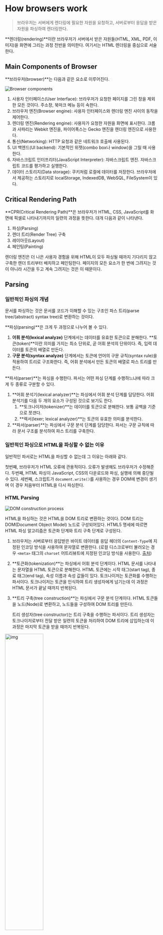 # How browsers work

> 브라우저는 서버에게 렌더링에 필요한 자원을 요청하고, 서버로부터 응답을 받은 자원을 파싱하여 렌더링한다.

**렌더링(rendering)**이란 브라우저가 서버에서 받은 자원들(HTML, XML, PDF, 이미지)을 화면에 그리는 과정 전반을 의미한다. 여기서는 HTML 렌더링을 중심으로 서술한다.

## Main Components of Browser

**브라우저(browser)**는 다음과 같은 요소로 이루어진다.

![Browser components](https://web-dev.imgix.net/image/T4FyVKpzu4WKF1kBNvXepbi08t52/PgPX6ZMyKSwF6kB8zIhB.png?auto=format)

1. 사용자 인터페이스(User Interface): 브라우저가 요청한 페이지를 그린 창을 제외한 모든 것이다. 주소창, 북마크 메뉴 등이 속한다.
2. 브라우저 엔진(Browser engine): 사용자 인터페이스와 렌더링 엔진 사이의 동작을 제어한다.
3. 렌더링 엔진(Rendering engine): 사용자가 요청한 자원을 화면에 표시한다. 크롬과 사파리는 Webkit 엔진을, 파이어폭스는 Gecko 엔진을 렌더링 엔진으로 사용한다.
4. 통신(Networking): HTTP 요청과 같은 네트워크 호출에 사용된다.
5. UI 백엔드(UI backend): 기본적인 위젯(combo box나 window)을 그릴 때 사용한다.
6. 자바스크립트 인터프리터(JavaScript Interpreter): 자바스크립트 엔진. 자바스크립트 코드를 평가하고 실행한다.
7. 데이터 스토리지(Data storage): 쿠키처럼 로컬에 데이터를 저장한다. 브라우저에서 제공하는 스토리지로 localStorage, IndexedDB, WebSQL, FileSystem이 있다.



## Critical Rendering Path

**CPR(Critical Rendering Path)**은 브라우저가 HTML, CSS, JavaScript를 화면에 픽셀로 나타내기까지의 일련의 과정을 뜻한다. 대개 다음과 같이 나타낸다.

1. 파싱(Parsing)
2. 렌더 트리(Render Tree) 구축
3. 레이아웃(Layout)
4. 페인팅(Painting)

렌더링 엔진은 더 나은 사용자 경험을 위해 HTML이 모두 파싱될 때까지 기다리지 않고 구축한 렌더 트리부터 배치하고 페인팅한다. 페이지의 모든 요소가 한 번에 그려지는 것이 아니라 시간을 두고 계속 그려지는 것은 이 때문이다.

## Parsing

### 일반적인 파싱의 개념

문서를 파싱하는 것은 문서를 코드가 이해할 수 있는 구조인 파스 트리(parse tree/(abstract) syntax tree)로 변환하는 것이다.

**파싱(parsing)**은 크게 두 과정으로 나누어 볼 수 있다.

1. **어휘 분석(lexical analyze)** 단계에서는 데이터를 유효한 토큰으로 분해한다. **토큰(token)**이란 의미를 가지는 최소 단위로, 곧 어휘 분석의 단위이다. 즉, 입력 데이터를 토큰의 배열로 만든다.
2. **구문 분석(syntax analyze)** 단계에서는 토큰에 언어의 구문 규칙(syntax rule)을 적용하여 트리로 구조화한다. 즉, 어휘 분석에서 만든 토큰의 배열로 파스 트리를 만든다.

**파서(parser)**는 파싱을 수행한다. 파서는 어떤 파싱 단계를 수행하느냐에 따라 크게 두 종류로 구분할 수 있다.

1. **어휘 분석기(lexical analyzer)**는 파싱에서 어휘 분석 단계를 담당한다. 어휘 분석기를 다음 두 개의 요소가 구성된 것으로 보기도 한다.
   1. **토크나이저(tokenizer)**는 데이터를 토큰으로 분해한다. 보통 공백을 기준으로 쪼갠다.
   2. **렉서(lexer; lexical analyzer)**는 토큰의 유효한 의미를 분석한다.
2. **파서(parser)**는 파싱에서 구문 분석 단계를 담당한다. 파서는 구문 규칙에 따라 문서 구조를 분석하여 파스 트리를 구축한다.

### 일반적인 파싱으로 HTML을 파싱할 수 없는 이유

일반적인 파서로는 HTML을 파싱할 수 없는데 그 이유는 아래와 같다.

첫번째, 브라우저가 HTML 오류에 관용적이다. 오류가 발생해도 브라우저가 수정해준다. 두번째, HTML 파싱이 JavaScript, CSS의 다운로드와 파싱, 실행에 의해 중단될 수 있다. 세번째, 스크립트가 `document.write()`를 사용하는 경우 DOM에 변경이 생기며 이 경우 처음부터 HTML을 다시 파싱한다.

### HTML Parsing

![DOM construction process](https://web-dev.imgix.net/image/C47gYyWYVMMhDmtYSLOWazuyePF2/cSL20piziX7XLekCPCuD.png?auto=format)

HTML을 파싱하는 것은 HTML을 DOM 트리로 변환하는 것이다. DOM 트리는 DOM(Document Object Model) 노드로 구성되어있다. HTML5 명세에 따르면 HTML 파싱 알고리즘은 토큰화 단계와 트리 구축 단계로 구성된다.

1. 브라우저는 서버로부터 응답받은 바이트 데이터를 응답 헤더의 `Content-Type`에 지정된 인코딩 방식을 사용하여 문자열로 변환한다. (로컬 디스크로부터 불러오는 경우 `<meta>` 태그의 `charset` 어트리뷰트에 지정된 인코딩 방식을 사용한다. [출처](https://stackoverflow.com/questions/4696499/meta-charset-utf-8-vs-meta-http-equiv-content-type))

2. **토큰화(tokenization)**는 파싱에서 어휘 분석 단계이다. HTML 문서를 나타내는 문자열을 HTML 토큰으로 분해한다. HTML 토큰에는 시작 태그(start tag), 종료 태그(end tag), 속성 이름과 속성 값들이 있다.
   토크나이저는 토큰화를 수행하는 파서이다. 토크나이저는 토큰을 인식하여 트리 생성자에게 넘기는데 이 과정은 HTML 문서가 끝날 때까지 반복된다.

3. **트리 구축(tree construction)**는 파싱에서 구문 분석 단계이다. HTML 토큰들을 노드(Node)로 변환하고, 노드들을 구성하여 DOM 트리를 만든다.

   트리 생성자(tree constructor)는 트리 구축을 수행하는 파서이다. 트리 생성자는 토크나이저로부터 전달 받은 일련의 토큰을 처리하여 DOM 트리에 삽입하는데 이 과정은 마지막 토큰을 받을 때까지 반복된다.

<img src="https://html.spec.whatwg.org/images/parsing-model-overview.svg" alt="img" style="width: 50%;" />

일반적으로 네트워크 요청으로 가져온 HTML 문서는 위와 같은 알고리즘으로 파싱된다. 여기서 *Script Execution* 분기는 다음을 뜻한다. 랜더링 엔진은 HTML을 파싱하는 중 클래식 스크립트 태그(`<script>`)가 나타나면 HTML 파싱은 멈춘다. `src` 속성이 지정되어있는 경우 해당 스크립트를 다운로드한다. 스크립트의 파싱과 실행이 끝나면 HTML 파싱이 재개된다. 이때 스크립트가 `document.write()`와 같은 API를 사용하면 DOM 트리가 수정되므로 이 경우엔 아예 HTML을 처음부터 다시 파싱한다. 지연 스크립트(`<script defer>`)를 사용하면 스크립트의 파싱과 실행 시점을 조절할 수 있다.

### CSS Parsing

![DOM tree](https://web-dev.imgix.net/image/C47gYyWYVMMhDmtYSLOWazuyePF2/keK3wDv9k2KzJA9QubFx.png?auto=format)

CSS를 파싱하는 것은 CSS를 CSSOM 트리로 변환하는 것이다. CSSOM 트리는 CSSOM(CSS Object Model) 노드로 이루어져있다.

CSS 역시 HTML과 같은 프로세스를 사용한다. 바이트는 문자로, 문자는 토큰으로, 토큰은 노드로 변환되고 노드가 모여 CSSOM 트리를 구성한다.

렌더링 엔진은 HTML을 파싱하는 중 `<link>` 태그나 `<style>` 태그를 만나면 HTML 파싱은 멈춘다. `<link>` 태그의 경우 `href` 속성에 지정된 CSS를 다운로드받는다. 이후 CSS의 파싱이 완료되면 HTML 파싱이 재개된다.

## Render tree construction

**렌더 트리(Render tree)**는 DOM 트리와 CSSOM 트리를 결합한 트리로 화면에 렌더링되는 노드만으로 구성된다. Webkit은 렌더 트리의 노드를 렌더러(renderer) 또는 렌더 객체(render object)라고 부른다. Gecko에서는 프레임 트리(frame tree)라고 하며 그 노드를 프레임(frame)이라고 한다.

렌더링 트리를 구성하는 방법은 아래와 같다.

1. DOM 트리의 루트부터 각 노드를 순회한다. `<script>`, `<meta>`, `<head>` 등의 태그로 만든 노드와 `"display: none;"`과 같이 CSS로 숨겨진 노드는 렌더 트리에서 생략된다.
2. 각 노드에 적절히 대응하는 CSSOM 규칙을 찾아 적용한다.
3. 노드를 컨텐츠와 계산된 스타일과 함께 내보낸다.

고로 DOM 트리와 렌더 트리는 완벽하게 일치하지 않는다.

## Layout

렌더러의 크기와 위치를 계산하는 것을 Webkit에서는 **레이아웃(layout),** Gecko에서는 리플로우(reflow)라고 한다. 레이아웃은 루트 렌더러부터 재귀적으로 실행된다. 레이아웃은 일반적으로 왼쪽에서 오른쪽으로 또는 위에서 아래로 흐른다.

레이아웃은 렌더 트리가 수정될 때마다 발생한다. 노드 수가 많을수록 레이아웃이 더 오래 걸린다. 레이아웃이 병목될 경우 스크롤 또는 애니메이션에 버벅거림이 발생할 수 있다.

## Painting

**페인팅(painting)**은 렌더 트리의 노드를 실제 화면에 픽셀로 그리는 것이다. 처음으로 로드될 때는 전체 화면을 그리고 그 이후부터는 최적화로 변경이 필요한 영역만 다시 그린다.

페인팅은 매우 빠른 프로세스이지만 그래도 레이아웃과 더불어 소요 시간을 고려해야한다.

## Rerendering

리렌더링(rerendering)은 리플로우와 리페인트가 실행되는 것이다. 리플로우(reflow)는 레이아웃이 변경된 경우 레이아웃을 다시 계산하는 것을 말한다. 리페인트(repaint)는 변경된 렌더 트리를 다시 페인트를 하는 것을 말한다. 리플로우 이후 리페인트가 발생하나 레이아웃에 변경이 없다면 리페인트만 실행된다.

리렌더링은 다음과 같은 이유로 다시 발생할 수 있다. 

- 자바스크립트에 의한 노드 추가 또는 삭제
- 브라우저 창의 리사이징으로 인한 뷰포트 크기 변경
- HTML 요소의 레이아웃 변경을 발생시키는 스타일 변경

리렌더링은 비용이 많이 드므로 리렌더링이 빈번히 발생하지 않도록 주의한다.

## JavaScript Parsing

기본적으로 렌더링 엔진은 HTML 파싱 도중 `<script>` 태그를 만나면 HTML 파싱을 중단하고 자바스크립트 엔진에 제어권을 넘긴다. 자바스크립트 엔진은 자바스크립트 코드를 파싱하고 실행한 후 다시 렌더링 엔진으로 제어권을 넘긴다. 렌더링 엔진은 중단 지점부터 다시 HTML 파싱을 재개한다.

자바스크립트 엔진은 다음과 같은 단계로 자바스크립트 코드를 파싱한다.

1. 토큰화는 파싱에서 어휘 분석 단계이다. 자바스크립트 코드를 나타내는 문자열을 자바스크립트 토큰으로 분해한다. 자바스크립트 토큰에는 예약어, 식별자, 리터럴, 구분자 등이 있다.
2. 파싱은 파싱에서 구문 분석 단계이다. 토큰을 구문 분석하여 AST(Abstract Syntax Tree)를 만든다. 

이후 자바스크립트 엔진은 다음과 같은 단계로 자바스크립트 코드를 실행한다.

1. 바이트코드 변환: AST를 바이트코드로 변환한다.
2. 자바스크립트 실행: 자바스크립트 인터프리터가 자바스크립트를 실행한다.

V8 자바스크립트 엔진은 자주 사용하는 코드를 TurboFan 컴파일러를 사용해 최적화된 머신 코드로 컴파일하여 성능을 최적화한다.

### 파싱과 실행 시점 정하기

![img](https://v8.dev/_img/modules/async-defer.svg)

클래식 스크립트의 파싱과 실행은 HTML의 파싱을 블로킹한다. `src`로 자바스크립트 파일을 로드하는 `<script>` 태그에 한해서 속성을 추가해 스크립트의 파싱과 실행 시점을 정할 수 있다.

이때 HTML 파싱이 완료된 직후는 `DOMContentLoaded` 이벤트가 발생하는 시점이다.

- 클래식 스크립트: 스크립트 파싱이 HTML을 블로킹한다. 스크립트 파싱이 완료되자마자 스크립트를 실행한다.
- `async` 스크립트: 스크립트 파싱이 HTML 파싱을 블로킹하지 않는다. 스크립트 파싱이 완료되자마자 스크립트를 실행한다.
- `defer` 스크립트: 스크립트 파싱이 HTML 파싱을 블로킹하지 않는다. HTML 파싱이 완료되자마자 스크립트를 실행한다.

## 참고

- [Kruno: How browsers work | JSUnconf 2017](https://youtu.be/0IsQqJ7pwhw)
- https://github.com/alex/what-happens-when
- https://web.dev/howbrowserswork/
- https://d2.naver.com/helloworld/59361
- https://html.spec.whatwg.org/multipage/parsing.html#parsing
- [Critical rendering path - Crash course on web performance (Fluent 2013) ](https://youtu.be/PkOBnYxqj3k)
- https://web.dev/critical-rendering-path/
- https://m.post.naver.com/viewer/postView.nhn?volumeNo=8431285&memberNo=34176766
- https://developer.mozilla.org/en-US/docs/Web/Performance/Critical_rendering_path
- https://wormwlrm.github.io/2021/03/27/How-browsers-work.html#%EA%B0%80%EC%83%81-dom
- 모던 자바스크립트 Deep Dive 38장 브라우저의 렌더링 과정
- https://v8.dev/features/modules#defer